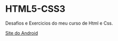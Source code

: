 # HTML5-CSS3
 Desafios e Exercicios do meu curso de Html e Css.

 <a href="https://cleciolira.github.io/HTML5-CSS3/Desafios/011-site-2/index.html"> Site do Android</a>